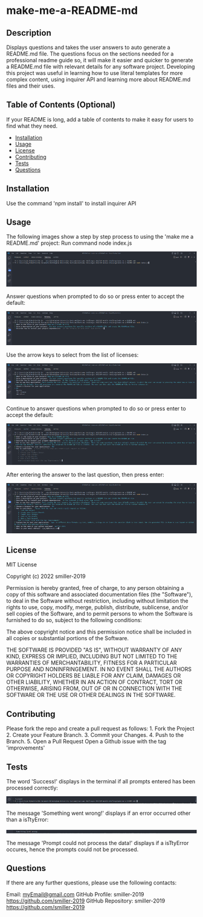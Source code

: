 # make-me-a-README-md

## Description

Displays questions and takes the user answers to auto generate a README.md file. The questions focus on the sections needed for a professional readme guide so, it will make it easier and quicker to generate a README.md file with relevant details for any software project. Developing this project was useful in learning how to use literal templates for more complex content, using inquirer API and learning more about README.md files and their uses.

## Table of Contents (Optional)

If your README is long, add a table of contents to make it easy for users to find what they need.

- [Installation](#installation)
- [Usage](#usage)
- [License](#license)
- [Contributing](#contributing)
- [Tests](#tests)
- [Questions](#questions)

## Installation

Use the command 'npm install' to install inquirer API

## Usage

The following images show a step by step process to using the 'make me a README.md' project:
Run command node index.js

![Step 1](./images/usage-step-1.png)

Answer questions when prompted to do so or press enter to accept the default:

![Step 2](./images/usage-step-2.png)

Use the arrow keys to select from the list of licenses:

![Step 3](./images/usage-step-3.png)

Continue to answer questions when prompted to do so or press enter to accept the default:

![Step 4](./images/usage-step-4.png)

After entering the answer to the last question, then press enter:

![Step 5](./images/usage-step-5.png)

## License

MIT License

Copyright (c) 2022 smiller-2019

Permission is hereby granted, free of charge, to any person obtaining a copy
of this software and associated documentation files (the "Software"), to deal in the Software without restriction, including without limitation the rights to use, copy, modify, merge, publish, distribute, sublicense, and/or sell copies of the Software, and to permit persons to whom the Software is
furnished to do so, subject to the following conditions:

The above copyright notice and this permission notice shall be included in all copies or substantial portions of the Software.

THE SOFTWARE IS PROVIDED "AS IS", WITHOUT WARRANTY OF ANY KIND, EXPRESS OR
IMPLIED, INCLUDING BUT NOT LIMITED TO THE WARRANTIES OF MERCHANTABILITY,
FITNESS FOR A PARTICULAR PURPOSE AND NONINFRINGEMENT. IN NO EVENT SHALL THE
AUTHORS OR COPYRIGHT HOLDERS BE LIABLE FOR ANY CLAIM, DAMAGES OR OTHER
LIABILITY, WHETHER IN AN ACTION OF CONTRACT, TORT OR OTHERWISE, ARISING FROM, OUT OF OR IN CONNECTION WITH THE SOFTWARE OR THE USE OR OTHER DEALINGS IN THE SOFTWARE.

## Contributing

Please fork the repo and create a pull request as
follows: 1. Fork the Project 2. Create your Feature Branch. 3. Commit your Changes. 4. Push to the Branch. 5. Open a Pull Request
Open a Github issue with the tag 'improvements'

## Tests

The word 'Success!' displays in the terminal if all prompts entered has been processed correctly:

![Test 1](./images/test-1.png)

The message 'Something went wrong!' displays if an error occurred other than a isTtyError:

![Test 2](./images/test-2.png)

The message 'Prompt could not process the data!' displays if a isTtyError occures, hence the prompts could not be processed.

## Questions

If there are any further questions, please use the following contacts:

Email: myEmail@gmail.com
GitHub Profile: smiller-2019 https://github.com/smiller-2019
GitHub Repository: smiller-2019 https://github.com/smiller-2019
